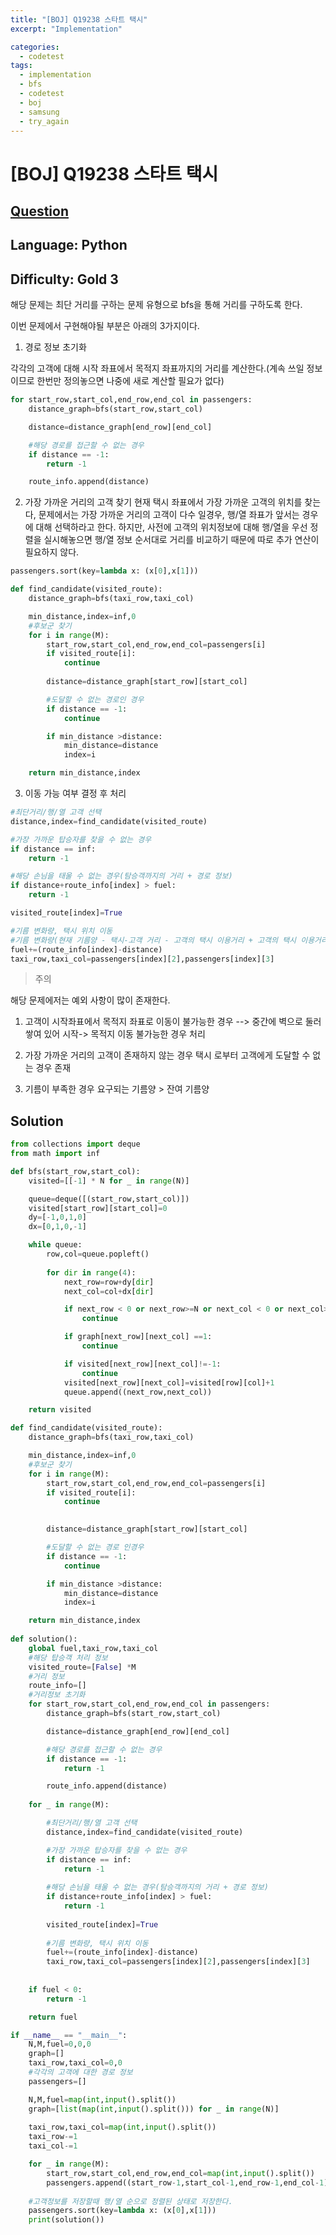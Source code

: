 ```yaml
---
title: "[BOJ] Q19238 스타트 택시"
excerpt: "Implementation"

categories:
  - codetest
tags:
  - implementation
  - bfs
  - codetest
  - boj
  - samsung
  - try_again
---
```

# [BOJ] Q19238 스타트 택시
## [Question](https://www.acmicpc.net/problem/19238)
## Language: Python
## Difficulty: Gold 3

해당 문제는 최단 거리를 구하는 문제 유형으로 bfs을 통해 거리를 구하도록 한다.

이번 문제에서 구현해야될 부분은 아래의 3가지이다.

1. 경로 정보 초기화

각각의 고객에 대해 시작 좌표에서 목적지 좌표까지의 거리를 계산한다.(계속 쓰일 정보이므로 한번만 정의놓으면 나중에 새로 계산할 필요가 없다)

```python
for start_row,start_col,end_row,end_col in passengers:
    distance_graph=bfs(start_row,start_col)

    distance=distance_graph[end_row][end_col]

    #해당 경로를 접근할 수 없는 경우
    if distance == -1:
        return -1

    route_info.append(distance)
```

2. 가장 가까운 거리의 고객 찾기
현재 택시 좌표에서 가장 가까운 고객의 위치를 찾는다, 문제에서는 가장 가까운 거리의 고객이 다수 일경우, 행/열 좌표가 앞서는 경우에 대해 선택하라고 한다. 하지만, 사전에 고객의 위치정보에 대해 행/열을 우선 정렬을 실시해놓으면 행/열 정보 순서대로 거리를 비교하기 때문에 따로 추가 연산이 필요하지 않다.

```python
passengers.sort(key=lambda x: (x[0],x[1]))
```

```python
def find_candidate(visited_route):
    distance_graph=bfs(taxi_row,taxi_col)

    min_distance,index=inf,0
    #후보군 찾기
    for i in range(M):
        start_row,start_col,end_row,end_col=passengers[i]
        if visited_route[i]:
            continue
        
        distance=distance_graph[start_row][start_col]

        #도달할 수 없는 경로인 경우
        if distance == -1:
            continue

        if min_distance >distance:
            min_distance=distance
            index=i

    return min_distance,index
```

3. 이동 가능 여부 결정 후 처리

```python
#최단거리/행/열 고객 선택
distance,index=find_candidate(visited_route)

#가장 가까운 탑승자를 찾을 수 없는 경우
if distance == inf:
    return -1

#해당 손님을 태울 수 없는 경우(탐승객까지의 거리 + 경로 정보)
if distance+route_info[index] > fuel:
    return -1

visited_route[index]=True

#기름 변화량, 택시 위치 이동
#기름 변화량(현재 기름양 - 택시-고객 거리 - 고객의 택시 이용거리 + 고객의 택시 이용거리*2[추가되는 기름 양]) => 현재 기름양 +(고객의 택시 이용거리 택시-고객 거리) 
fuel+=(route_info[index]-distance)
taxi_row,taxi_col=passengers[index][2],passengers[index][3]
```

> 주의

해당 문제에저는 예외 사항이 많이 존재한다.

1. 고객이 시작좌표에서 목적지 좌표로 이동이 불가능한 경우
--> 중간에 벽으로 둘러쌓여 있어 시작-> 목적지 이동 불가능한 경우 처리

2. 가장 가까운 거리의 고객이 존재하지 않는 경우 
택시 로부터 고객에게 도달할 수 없는 경우 존재

3. 기름이 부족한 경우
요구되는 기름양 > 잔여 기름양

## Solution

```python
from collections import deque
from math import inf

def bfs(start_row,start_col):
    visited=[[-1] * N for _ in range(N)]

    queue=deque([(start_row,start_col)])
    visited[start_row][start_col]=0
    dy=[-1,0,1,0]
    dx=[0,1,0,-1]

    while queue:
        row,col=queue.popleft()
        
        for dir in range(4):
            next_row=row+dy[dir]
            next_col=col+dx[dir]

            if next_row < 0 or next_row>=N or next_col < 0 or next_col>=N:
                continue

            if graph[next_row][next_col] ==1:
                continue

            if visited[next_row][next_col]!=-1:
                continue
            visited[next_row][next_col]=visited[row][col]+1
            queue.append((next_row,next_col))

    return visited

def find_candidate(visited_route):
    distance_graph=bfs(taxi_row,taxi_col)

    min_distance,index=inf,0
    #후보군 찾기
    for i in range(M):
        start_row,start_col,end_row,end_col=passengers[i]
        if visited_route[i]:
            continue
        

        distance=distance_graph[start_row][start_col]

        #도달할 수 없는 경로 인경우
        if distance == -1:
            continue

        if min_distance >distance:
            min_distance=distance
            index=i

    return min_distance,index
    
def solution():
    global fuel,taxi_row,taxi_col
    #해당 탑승객 처리 정보
    visited_route=[False] *M
    #거리 정보
    route_info=[]
    #거리정보 초기화
    for start_row,start_col,end_row,end_col in passengers:
        distance_graph=bfs(start_row,start_col)

        distance=distance_graph[end_row][end_col]

        #해당 경로를 접근할 수 없는 경우
        if distance == -1:
            return -1

        route_info.append(distance)
    
    for _ in range(M):

        #최단거리/행/열 고객 선택
        distance,index=find_candidate(visited_route)

        #가장 가까운 탑승자를 찾을 수 없는 경우
        if distance == inf:
            return -1
        
        #해당 손님을 태울 수 없는 경우(탐승객까지의 거리 + 경로 정보)
        if distance+route_info[index] > fuel:
            return -1
        
        visited_route[index]=True
        
        #기름 변화량, 택시 위치 이동
        fuel+=(route_info[index]-distance)
        taxi_row,taxi_col=passengers[index][2],passengers[index][3]
        
        
    if fuel < 0:
        return -1

    return fuel    

if __name__ == "__main__":
    N,M,fuel=0,0,0
    graph=[]
    taxi_row,taxi_col=0,0
    #각각의 고객에 대한 경로 정보
    passengers=[]

    N,M,fuel=map(int,input().split())
    graph=[list(map(int,input().split())) for _ in range(N)]
        
    taxi_row,taxi_col=map(int,input().split())
    taxi_row-=1
    taxi_col-=1

    for _ in range(M):
        start_row,start_col,end_row,end_col=map(int,input().split())
        passengers.append((start_row-1,start_col-1,end_row-1,end_col-1))
    
    #고객정보를 저장할때 행/열 순으로 정렬된 상태로 저장한다.
    passengers.sort(key=lambda x: (x[0],x[1]))
    print(solution())

        
```